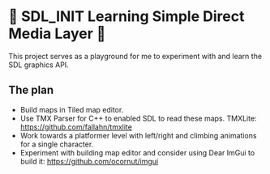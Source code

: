 # :palm_tree: SDL_INIT Learning Simple Direct Media Layer :palm_tree:

This project serves as a playground for me to experiment with and learn the SDL graphics API.


## The plan
- Build maps in Tiled map editor. 
- Use TMX Parser for C++ to enabled SDL to read these maps. TMXLite: https://github.com/fallahn/tmxlite
- Work towards a platformer level with left/right and climbing animations for a single character.
- Experiment with building map editor and consider using Dear ImGui to build it: https://github.com/ocornut/imgui